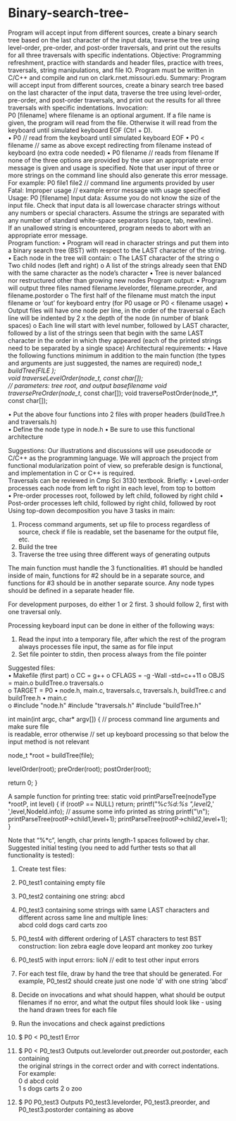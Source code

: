 # Binary-search-tree-
Program will accept input from different sources, create a binary search tree based on the  last character of the input data, traverse the tree using level-order, pre-order, and post-order traversals,  and print out the results for all three traversals with specific indentations. 
Objective: Programming refreshment, practice with standards and header files, practice with trees, 
traversals, string manipulations, and file IO. Program must be written in C/C++ and compile and run on 
clark.rnet.missouri.edu. 
Summary: Program will accept input from different sources, create a binary search tree based on the 
last character of the input data, traverse the tree using level-order, pre-order, and post-order traversals, 
and print out the results for all three traversals with specific indentations. 
Invocation:  
P0 [filename] 
where filename is an optional argument. If a file name is given, the program will read from the file. 
Otherwise it will read from the keyboard until simulated keyboard EOF (Ctrl + D).  
• P0       // read from the keyboard until simulated keyboard EOF 
• P0 < filename // same as above except redirecting from filename instead of keyboard (no 
extra code needed) 
• P0 filename // reads from filename 
If none of the three options are provided by the user an appropriate error message is given and usage is 
specified. Note that user input of three or more strings on the command line should also generate this 
error message. For example: 
P0 file1 file2     // command line arguments provided by user 
Fatal: Improper usage    // example error message with usage specified 
Usage: P0 [filename] 
Input data: 
Assume you do not know the size of the input file. Check that input data is all lowercase character 
strings without any numbers or special characters. Assume the strings are separated with any number of 
standard white-space separators (space, tab, newline).  
If an unallowed string is encountered, program needs to abort with an appropriate error message.  
Program function: 
• Program will read in character strings and put them into a binary search tree (BST) with respect 
to the LAST character of the string.  
• Each node in the tree will contain: 
o The LAST character of the string 
o Two child nodes (left and right) 
o A list of the strings already seen that END with the same character as the node’s 
character 
• Tree is never balanced nor restructured other than growing new nodes 
Program output: 
• Program will output three files named filename.levelorder, filename.preorder, and 
filename.postorder 
o The first half of the filename must match the input filename or ‘out’ for keyboard entry 
(for P0 usage or P0 < filename usage) 
• Output files will have one node per line, in the order of the traversal 
o Each line will be indented by 2 x the depth of the node (in number of blank spaces) 
o Each line will start with level number, followed by LAST character, followed by a list of 
the strings seen that begin with the same LAST character in the order in which they 
appeared (each of the printed strings need to be separated by a single space) 
Architectural requirements: 
• Have the following functions minimum in addition to the main function (the types and 
arguments are just suggested, the names are required) 
node_t *buildTree(FILE *);  
void traverseLevelOrder(node_t*, const char[]);           
// parameters: tree root, and output basefilename 
void traversePreOrder(node_t*, const char[]); 
void traversePostOrder(node_t*, const char[]); 
 
• Put the above four functions into 2 files with proper headers (buildTree.h and 
traversals.h)  
• Define the node type in node.h 
• Be sure to use this functional architecture 
 
Suggestions: 
Our illustrations and discussions will use pseudocode or C/C++ as the programming language. We will 
approach the project from functional modularization point of view, so preferable design is functional, 
and implementation in C or C++ is required.  
Traversals can be reviewed in Cmp Sci 3130 textbook. Briefly: 
• Level-order processes each node from left to right in each level, from top to bottom  
• Pre-order processes root, followed by left child, followed by right child 
• Post-order processes left child, followed by right child, followed by root 
Using top-down decomposition you have 3 tasks in main: 
1. Process command arguments, set up file to process regardless of source, check if file is 
readable, set the basename for the output file, etc. 
2. Build the tree 
3. Traverse the tree using three different ways of generating outputs 
 
The main function must handle the 3 functionalities. #1 should be handled inside of main, 
functions for #2 should be in a separate source, and functions for #3 should be in another 
separate source. Any node types should be defined in a separate header file.    
 
For development purposes, do either 1 or 2 first. 3 should follow 2, first with one traversal only. 
 
Processing keyboard input can be done in either of the following ways: 
1. Read the input into a temporary file, after which the rest of the program always 
processes file input, the same as for file input 
2. Set file pointer to stdin, then process always from the file pointer 
 
Suggested files:  
• Makefile (first part) 
o CC = g++ 
o CFLAGS = -g -Wall -std=c++11 
o OBJS = main.o buildTree.o traversals.o  
o TARGET = P0 
• node.h, main.c, traversals.c, traversals.h, buildTree.c and 
buildTree.h 
• main.c  
o #include "node.h" 
#include "traversals.h" 
#include "buildTree.h" 
 
int main(int argc, char* argv[]) { 
  // process command line arguments and make sure file    
  is readable, error otherwise 
  // set up keyboard processing so that below the  
  input method is not relevant 
 
  node_t *root = buildTree(file); 
 
  levelOrder(root); 
  preOrder(root); 
  postOrder(root); 
 
  return 0; 
} 
 
A sample function for printing tree: 
static void printParseTree(nodeType *rootP, int level) { 
  if (rootP == NULL) return; 
  printf("%*c%d:%s ",level*2,' ',level,NodeId.info); // assume 
some info printed as string 
  printf("\n"); 
  printParseTree(rootP->child1,level+1); 
  printParseTree(rootP->child2,level+1); 
} 
 
Note that “%*c”, length, char prints length-1 spaces followed by char.  
Suggested initial testing (you need to add further tests so that all functionality is tested): 
1. Create test files:  
1. P0_test1 containing empty file 
2. P0_test2 containing one string: abcd 
3. P0_test3 containing some strings with same LAST characters and different across 
same line and multiple lines:  
abcd cold dogs 
card  carts zoo 
4. P0_test4 with different ordering of LAST characters to test BST construction: 
lion zebra eagle dove leopard 
ant monkey zoo turkey 
5. P0_test5 with input errors: 
lioN   // edit to test other input errors 
 
2. For each test file, draw by hand the tree that should be generated. For example, 
P0_test2 should create just one node 'd' with one string ‘abcd’ 
3. Decide on invocations and what should happen, what should be output filenames if no 
error, and what the output files should look like - using the hand drawn trees for each 
file 
4. Run the invocations and check against predictions  
1. $ P0 < P0_test1 
Error 
 
2. $ P0 < P0_test3 
Outputs out.levelorder out.preorder out.postorder, each containing  
the original strings in the correct order and with correct indentations. For 
example:  
       0 d abcd cold  
  1 s dogs carts 
    2 o zoo 
 
3. $ P0 P0_test3 
Outputs P0_test3.levelorder, P0_test3.preorder, and P0_test3.postorder 
containing as above 
 
